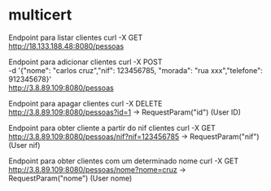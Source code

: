 # multicert

Endpoint para listar clientes
curl -X GET \
http://18.133.188.48:8080/pessoas



Endpoint para adicionar clientes
curl -X POST \
-d '{"nome": "carlos cruz","nif": 123456785, "morada": "rua xxx","telefone": 912345678}' \
http://3.8.89.109:8080/pessoas



Endpoint para apagar clientes
curl -X DELETE \
http://3.8.89.109:8080/pessoas?id=1 -> RequestParam("id") (User ID)



Endpoint para obter cliente a partir do nif clientes
curl -X GET \
http://3.8.89.109:8080/pessoas/nif?nif=123456785 -> RequestParam("nif") (User nif)


Endpoint para  obter clientes com um determinado nome
curl -X GET \
http://3.8.89.109:8080/pessoas/nome?nome=cruz  -> RequestParam("nome") (User nome)


